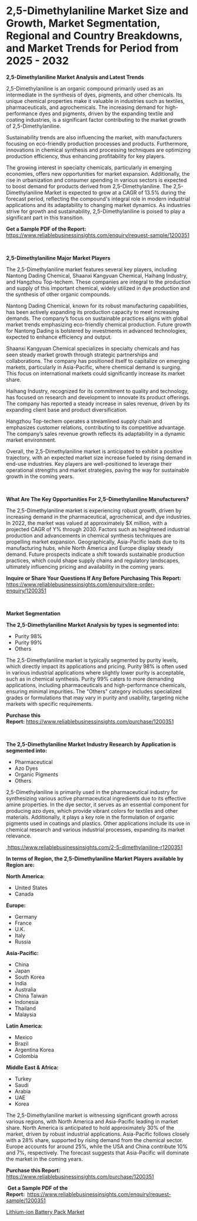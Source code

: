 <p><h1>2,5-Dimethylaniline Market Size and Growth, Market Segmentation, Regional and Country Breakdowns, and Market Trends for Period from 2025 -  2032</h1></p><p><strong>2,5-Dimethylaniline Market Analysis and Latest Trends</strong></p>
<p><p>2,5-Dimethylaniline is an organic compound primarily used as an intermediate in the synthesis of dyes, pigments, and other chemicals. Its unique chemical properties make it valuable in industries such as textiles, pharmaceuticals, and agrochemicals. The increasing demand for high-performance dyes and pigments, driven by the expanding textile and coating industries, is a significant factor contributing to the market growth of 2,5-Dimethylaniline. </p><p>Sustainability trends are also influencing the market, with manufacturers focusing on eco-friendly production processes and products. Furthermore, innovations in chemical synthesis and processing techniques are optimizing production efficiency, thus enhancing profitability for key players. </p><p>The growing interest in specialty chemicals, particularly in emerging economies, offers new opportunities for market expansion. Additionally, the rise in urbanization and consumer spending in various sectors is expected to boost demand for products derived from 2,5-Dimethylaniline. The 2,5-Dimethylaniline Market is expected to grow at a CAGR of 13.5% during the forecast period, reflecting the compound's integral role in modern industrial applications and its adaptability to changing market dynamics. As industries strive for growth and sustainability, 2,5-Dimethylaniline is poised to play a significant part in this transition.</p></p>
<p><strong>Get a Sample PDF of the Report:&nbsp;</strong> <a href="https://www.reliablebusinessinsights.com/enquiry/request-sample/1200351?utm_campaign=2534&utm_medium=2&utm_source=Github&utm_content=ia&utm_term=22032025&utm_id=25-dimethylaniline">https://www.reliablebusinessinsights.com/enquiry/request-sample/1200351</a></p>
<p>&nbsp;</p>
<p><strong>2,5-Dimethylaniline Major Market Players</strong></p>
<p><p>The 2,5-Dimethylaniline market features several key players, including Nantong Dading Chemical, Shaanxi Kangyuan Chemical, Haihang Industry, and Hangzhou Top-techem. These companies are integral to the production and supply of this important chemical, widely utilized in dye production and the synthesis of other organic compounds.</p><p>Nantong Dading Chemical, known for its robust manufacturing capabilities, has been actively expanding its production capacity to meet increasing demands. The company’s focus on sustainable practices aligns with global market trends emphasizing eco-friendly chemical production. Future growth for Nantong Dading is bolstered by investments in advanced technologies, expected to enhance efficiency and output.</p><p>Shaanxi Kangyuan Chemical specializes in specialty chemicals and has seen steady market growth through strategic partnerships and collaborations. The company has positioned itself to capitalize on emerging markets, particularly in Asia-Pacific, where chemical demand is surging. This focus on international markets could significantly increase its market share.</p><p>Haihang Industry, recognized for its commitment to quality and technology, has focused on research and development to innovate its product offerings. The company has reported a steady increase in sales revenue, driven by its expanding client base and product diversification.</p><p>Hangzhou Top-techem operates a streamlined supply chain and emphasizes customer relations, contributing to its competitive advantage. The company’s sales revenue growth reflects its adaptability in a dynamic market environment.</p><p>Overall, the 2,5-Dimethylaniline market is anticipated to exhibit a positive trajectory, with an expected market size increase fueled by rising demand in end-use industries. Key players are well-positioned to leverage their operational strengths and market strategies, paving the way for sustainable growth in the coming years.</p></p>
<p>&nbsp;</p>
<p><strong>What Are The Key Opportunities For 2,5-Dimethylaniline Manufacturers?</strong></p>
<p><p>The 2,5-Dimethylaniline market is experiencing robust growth, driven by increasing demand in the pharmaceutical, agrochemical, and dye industries. In 2022, the market was valued at approximately $X million, with a projected CAGR of Y% through 2030. Factors such as heightened industrial production and advancements in chemical synthesis techniques are propelling market expansion. Geographically, Asia-Pacific leads due to its manufacturing hubs, while North America and Europe display steady demand. Future prospects indicate a shift towards sustainable production practices, which could shape supply chains and regulatory landscapes, ultimately influencing pricing and availability in the coming years.</p></p>
<p><strong>Inquire or Share Your Questions If Any Before Purchasing This Report:</strong> <a href="https://www.reliablebusinessinsights.com/enquiry/pre-order-enquiry/1200351?utm_campaign=2534&utm_medium=2&utm_source=Github&utm_content=ia&utm_term=22032025&utm_id=25-dimethylaniline">https://www.reliablebusinessinsights.com/enquiry/pre-order-enquiry/1200351</a></p>
<p>&nbsp;</p>
<p><strong>Market Segmentation</strong></p>
<p><strong>The 2,5-Dimethylaniline Market Analysis by types is segmented into:</strong></p>
<p><ul><li>Purity 98%</li><li>Purity 99%</li><li>Others</li></ul></p>
<p><p>The 2,5-Dimethylaniline market is typically segmented by purity levels, which directly impact its applications and pricing. Purity 98% is often used in various industrial applications where slightly lower purity is acceptable, such as in chemical synthesis. Purity 99% caters to more demanding applications, including pharmaceuticals and high-performance chemicals, ensuring minimal impurities. The "Others" category includes specialized grades or formulations that may vary in purity and usability, targeting niche markets with specific requirements.</p></p>
<p><strong>Purchase this Report:&nbsp;</strong><a href="https://www.reliablebusinessinsights.com/purchase/1200351?utm_campaign=2534&utm_medium=2&utm_source=Github&utm_content=ia&utm_term=22032025&utm_id=25-dimethylaniline">https://www.reliablebusinessinsights.com/purchase/1200351</a></p>
<p>&nbsp;</p>
<p><strong>The 2,5-Dimethylaniline Market Industry Research by Application is segmented into:</strong></p>
<p><ul><li>Pharmaceutical</li><li>Azo Dyes</li><li>Organic Pigments</li><li>Others</li></ul></p>
<p><p>2,5-Dimethylaniline is primarily used in the pharmaceutical industry for synthesizing various active pharmaceutical ingredients due to its effective amine properties. In the dye sector, it serves as an essential component for producing azo dyes, which provide vibrant colors for textiles and other materials. Additionally, it plays a key role in the formulation of organic pigments used in coatings and plastics. Other applications include its use in chemical research and various industrial processes, expanding its market relevance.</p></p>
<p><a href="https://www.reliablebusinessinsights.com/2-5-dimethylaniline-r1200351?utm_campaign=2534&utm_medium=2&utm_source=Github&utm_content=ia&utm_term=22032025&utm_id=25-dimethylaniline">&nbsp;https://www.reliablebusinessinsights.com/2-5-dimethylaniline-r1200351</a></p>
<p><strong>In terms of Region, the 2,5-Dimethylaniline Market Players available by Region are:</strong></p>
<p>
    <p> <strong> North America: </strong>
        <ul>
            <li>United States</li>
            <li>Canada</li>
        </ul>
        </p> 
    <p> <strong> Europe: </strong>
        <ul>
            <li>Germany</li>
            <li>France</li>
            <li>U.K.</li>
            <li>Italy</li>
            <li>Russia</li>
        </ul>
        </p> 
    <p> <strong> Asia-Pacific: </strong>
        <ul>
            <li>China</li>
            <li>Japan</li>
            <li>South Korea</li>
            <li>India</li>
            <li>Australia</li>
            <li>China Taiwan</li>
            <li>Indonesia</li>
            <li>Thailand</li>
            <li>Malaysia</li>
        </ul>
        </p> 
    <p> <strong> Latin America: </strong>
        <ul>
            <li>Mexico</li>
            <li>Brazil</li>
            <li>Argentina Korea</li>
            <li>Colombia</li>
        </ul>
        </p> 
    <p> <strong> Middle East & Africa: </strong>
        <ul>
            <li>Turkey</li>
            <li>Saudi</li>
            <li>Arabia</li>
            <li>UAE</li>
            <li>Korea</li>
        </ul>
    </p>
    </p>
<p><p>The 2,5-Dimethylaniline market is witnessing significant growth across various regions, with North America and Asia-Pacific leading in market share. North America is anticipated to hold approximately 30% of the market, driven by robust industrial applications. Asia-Pacific follows closely with a 28% share, supported by rising demand from the chemical sector. Europe accounts for around 25%, while the USA and China contribute 10% and 7%, respectively. The forecast suggests that Asia-Pacific will dominate the market in the coming years.</p></p>
<p><strong>Purchase this Report: </strong><a href="https://www.reliablebusinessinsights.com/purchase/1200351?utm_campaign=2534&utm_medium=2&utm_source=Github&utm_content=ia&utm_term=22032025&utm_id=25-dimethylaniline">https://www.reliablebusinessinsights.com/purchase/1200351</a></p>
<p>&nbsp;<strong>Get a Sample PDF of the Report:&nbsp;&nbsp;</strong><a href="https://www.reliablebusinessinsights.com/enquiry/request-sample/1200351?utm_campaign=2534&utm_medium=2&utm_source=Github&utm_content=ia&utm_term=22032025&utm_id=25-dimethylaniline">https://www.reliablebusinessinsights.com/enquiry/request-sample/1200351</a></p>
<p><strong></strong></p>
<p><p><a href="https://github.com/bolalfredia7777/Market-Research-Report-List-1/blob/main/lithium-ion-battery-pack-market.md?utm_campaign=2534&utm_medium=2&utm_source=Github&utm_content=ia&utm_term=22032025&utm_id=25-dimethylaniline">Lithium-ion Battery Pack Market</a></p></p>